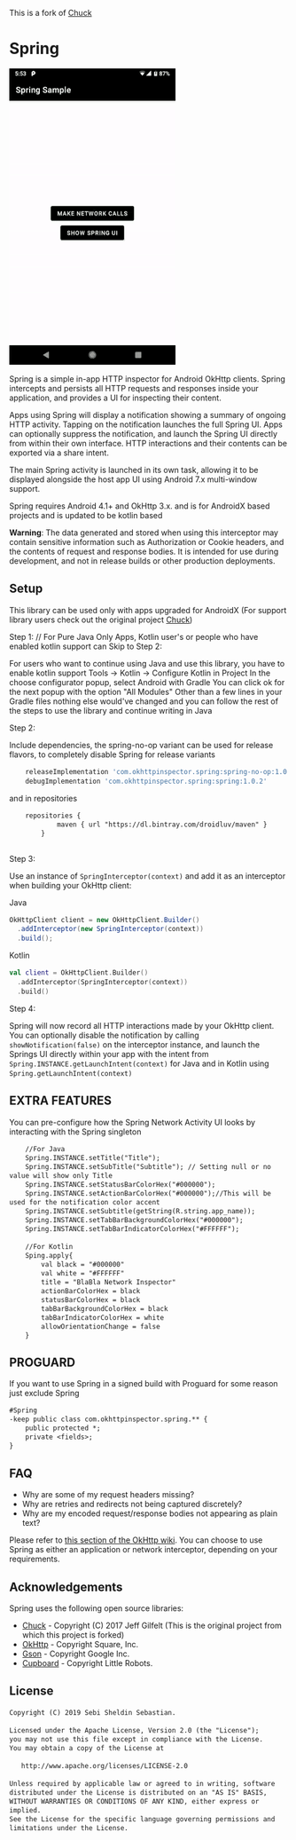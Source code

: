 This is a fork of [Chuck](https://github.com/jgilfelt/chuck)

Spring
======

![Spring](assets/spring.gif)

Spring is a simple in-app HTTP inspector for Android OkHttp clients. Spring intercepts and persists all HTTP requests and responses inside your application, and provides a UI for inspecting their content.

Apps using Spring will display a notification showing a summary of ongoing HTTP activity. Tapping on the notification launches the full Spring UI. Apps can optionally suppress the notification, and launch the Spring UI directly from within their own interface. HTTP interactions and their contents can be exported via a share intent.

The main Spring activity is launched in its own task, allowing it to be displayed alongside the host app UI using Android 7.x multi-window support.

Spring requires Android 4.1+ and OkHttp 3.x. and is for AndroidX based projects and is updated to be kotlin based

**Warning**: The data generated and stored when using this interceptor may contain sensitive information such as Authorization or Cookie headers, and the contents of request and response bodies. It is intended for use during development, and not in release builds or other production deployments.

Setup
-----

This library can be used only with apps upgraded for AndroidX (For support library users check out the original project [Chuck](https://github.com/jgilfelt/chuck))

Step 1: // For Pure Java Only Apps, Kotlin user's or people who have enabled kotlin support can Skip to Step 2:

For users who want to continue using Java and use this library, you have to enable kotlin support
Tools -> Kotlin -> Configure Kotlin in Project
In the choose configurator popup, select Android with Gradle
You can click ok for the next popup with the option "All Modules"
Other than a few lines in your Gradle files nothing else would've changed and you can follow the rest of the steps to use the library and continue writing in Java

Step 2:

Include dependencies, the spring-no-op variant can be used for release flavors, to completely disable Spring for release variants

```gradle
    releaseImplementation 'com.okhttpinspector.spring:spring-no-op:1.0.2'
    debugImplementation 'com.okhttpinspector.spring:spring:1.0.2'
```    

and in repositories

``` 
    repositories {
            maven { url "https://dl.bintray.com/droidluv/maven" }
        }
    
```

Step 3:

Use an instance of `SpringInterceptor(context)` and add it as an interceptor when building your OkHttp client:

Java
```java
OkHttpClient client = new OkHttpClient.Builder()
  .addInterceptor(new SpringInterceptor(context))
  .build();
```

Kotlin
```kotlin
val client = OkHttpClient.Builder()
  .addInterceptor(SpringInterceptor(context))
  .build()
```

Step 4:

Spring will now record all HTTP interactions made by your OkHttp client. You can optionally disable the notification by calling `showNotification(false)` on the interceptor instance, and launch the Springs UI directly within your app with the intent from `Spring.INSTANCE.getLaunchIntent(context)` for Java and in Kotlin using `Spring.getLaunchIntent(context)`

EXTRA FEATURES
--------------

You can pre-configure how the Spring Network Activity UI looks by interacting with the Spring singleton

        //For Java
        Spring.INSTANCE.setTitle("Title");
        Spring.INSTANCE.setSubTitle("Subtitle"); // Setting null or no value will show only Title
        Spring.INSTANCE.setStatusBarColorHex("#000000");
        Spring.INSTANCE.setActionBarColorHex("#000000");//This will be used for the notification color accent
        Spring.INSTANCE.setSubtitle(getString(R.string.app_name));
        Spring.INSTANCE.setTabBarBackgroundColorHex("#000000");
        Spring.INSTANCE.setTabBarIndicatorColorHex("#FFFFFF");
        
        //For Kotlin
        Sping.apply{
            val black = "#000000"
            val white = "#FFFFFF"
            title = "BlaBla Network Inspector"
            actionBarColorHex = black
            statusBarColorHex = black
            tabBarBackgroundColorHex = black
            tabBarIndicatorColorHex = white
            allowOrientationChange = false
        }
        
PROGUARD
--------

If you want to use Spring in a signed build with Proguard for some reason just exclude Spring

```proguard
#Spring
-keep public class com.okhttpinspector.spring.** {
    public protected *;
    private <fields>;
}
```

FAQ
---

- Why are some of my request headers missing?
- Why are retries and redirects not being captured discretely?
- Why are my encoded request/response bodies not appearing as plain text?

Please refer to [this section of the OkHttp wiki](https://github.com/square/okhttp/wiki/Interceptors#choosing-between-application-and-network-interceptors). You can choose to use Spring as either an application or network interceptor, depending on your requirements.

Acknowledgements
----------------

Spring uses the following open source libraries:

- [Chuck](https://github.com/jgilfelt/chuck) - Copyright (C) 2017 Jeff Gilfelt (This is the original project from which this project is forked)
- [OkHttp](https://github.com/square/okhttp) - Copyright Square, Inc.
- [Gson](https://github.com/google/gson) - Copyright Google Inc.
- [Cupboard](https://bitbucket.org/littlerobots/cupboard) - Copyright Little Robots.

License
-------
    
    Copyright (C) 2019 Sebi Sheldin Sebastian.

    Licensed under the Apache License, Version 2.0 (the "License");
    you may not use this file except in compliance with the License.
    You may obtain a copy of the License at

       http://www.apache.org/licenses/LICENSE-2.0

    Unless required by applicable law or agreed to in writing, software
    distributed under the License is distributed on an "AS IS" BASIS,
    WITHOUT WARRANTIES OR CONDITIONS OF ANY KIND, either express or implied.
    See the License for the specific language governing permissions and
    limitations under the License.
